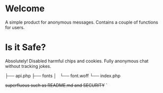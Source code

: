 # Welcome
A simple product for anonymous messages. Contains a couple of functions for users.  

# Is it Safe? 
Absolutely! Disabled harmful chips and cookies. Fully anonymous chat without tracking jokes. 

├── api.php 
├── fonts
│   └── font.woff
└── index.php

~~superfluous such as README.md and SECURITY~~ ` 

